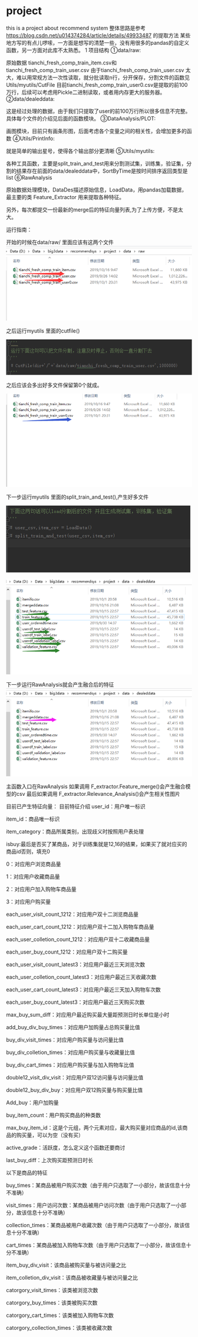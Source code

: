 # project
this is a project about recommend system
整体思路是参考
https://blog.csdn.net/u014374284/article/details/49933487
的提取方法
某些地方写的有点儿啰嗦，一方面是想写的清楚一些，没有用很多的pandas的自定义函数，另一方面对此库不太熟悉。
1 项目结构
①data/raw:

原始数据 tianchi_fresh_comp_train_item.csv和tianchi_fresh_comp_train_user.csv 由于tianchi_fresh_comp_train_user.csv 太大，难以用常规方法一次性读取，就分批读取n行，分开保存，分割文件的函数见Utils/myutils/CutFile 目前tianchi_fresh_comp_train_user0.csv是提取的前100万行，后续可以考虑用Pickle二进制读取，或者用内存更大的服务器。
②data/dealeddata:

这是经过处理的数据，由于我们只提取了user的前100万行所以很多信息不完整。具体每个文件的介绍见后面的函数模块。
③DataAnalysis/PLOT:

画图模块，目前只有画条形图，后面考虑各个变量之间的相关性，会增加更多的函数
④Utils/PrintInfo:

就是简单的输出星号，使得各个输出部分更清晰
⑤Utils/myutils:

各种工具函数，主要是split_train_and_test用来分割测试集，训练集，验证集，分割的结果存在前面的data/dealeddata中，SortByTime是按时间排序返回类型是list
⑥RawAnalysis

原始数据处理模块，DataDes描述原始信息，LoadData，用pandas加载数据，最主要的类 Feature_Extractor 用来提取各种特征。


另外，每次都提交一份最新的merge后的特征向量列表,为了上传方便，不是太大。


运行指南：

开始的时候在data/raw/ 里面应该有这两个文件
!["初始文件示意图"](https://github.com/gangsterless/project/blob/master/Sketch%20Map/sketch1.png)




之后运行myutils 里面的cutfile()


!["切割文件函数"](https://github.com/gangsterless/project/blob/master/Sketch%20Map/sketch3.png)



之后应该会多出好多文件保留第0个就成。

!["第0个"](https://github.com/gangsterless/project/blob/master/Sketch%20Map/sketch2.png)



下一步运行myutils 里面的split_train_and_test(),产生好多文件



!["运行示意"](https://github.com/gangsterless/project/blob/master/Sketch%20Map/sketch4.png)



!["产生训练测试验证等等"](https://github.com/gangsterless/project/blob/master/Sketch%20Map/sketch5.png)



下一步运行RawAnalysis就会产生融合后的特征
!["融合特征"](https://github.com/gangsterless/project/blob/master/Sketch%20Map/sketch6.png)



主函数入口在RawAnalysis
如果调用  F_extractor.Feature_merge()会产生融合模型的csv
最后如果调用 F_extractor.Relevance_Analysis()会产生相关性图片



目前已产生特征向量：
目前特征介绍
user_id：用户唯一标识

item_id：商品唯一标识

item_category：商品所属类别，出现歧义时按照用户表处理

isbuy:最后是否买了某商品，对于训练集就是12,16的结果，如果买了就对应买的商品id否则，填充0

0：对应用户浏览商品量

1：对应用户收藏商品量

2：对应用户加入购物车商品量

3：对应用户购买量

each_user_visit_count_1212：对应用户双十二浏览商品量

each_user_cart_count_1212：对应用户双十二加入购物车商品量

each_user_colletion_count_1212：对应用户双十二收藏商品量

each_user_buy_count_1212：对应用户双十二购买量

each_user_visit_count_latest3：对应用户最近三天浏览次数

each_user_colletion_count_latest3：对应用户最近三天收藏次数

each_user_cart_count_latest3：对应用户最近三天加入购物车次数

each_user_buy_count_latest3：对应用户最近三天购买次数

max_buy_sum_diff：对应用户最近购买最大量距预测日时长单位是小时

add_buy_div_buy_times：对应用户加购量占总购买量比值

buy_div_visit_times：对应用户购买量与访问量比值

buy_div_colletion_times：对应用户购买量与收藏量比值

buy_div_cart_times：对应用户购买量与加入购物车比值

double12_visit_div_visit：对应用户双12访问量与访问量比值

double12_buy_div_buy：对应用户双12购买量与购买量比值

Add_buy：用户加购量

buy_item_count：用户购买商品的种类数

max_buy_item_id：这是个元组，两个元素对应，最大购买量对应商品的id,该商品的购买量，可以为空（没有买）

active_grade：活跃度，怎么定义这个函数还要商讨

last_buy_diff：上次购买距预测日时长

以下是商品的特征

buy_times：某商品被用户购买次数（由于用户只选取了一小部分，故该信息十分不准确）

visit_times：用户访问次数：某商品被用户访问次数（由于用户只选取了一小部分，故该信息十分不准确）

collection_times：某商品被用户收藏次数（由于用户只选取了一小部分，故该信息十分不准确）

cart_times：某商品被加入购物车次数（由于用户只选取了一小部分，故该信息十分不准确）

item_buy_div_visit：该商品被购买量与被访问量之比

item_colletion_div_visit：该商品被收藏量与被访问量之比

catorgory_visit_times：该类被浏览次数

catorgory_buy_times：该类被购买次数

catorgory_cart_times：该类被加入购物车次数

catorgory_collection_times：该类被收藏次数



